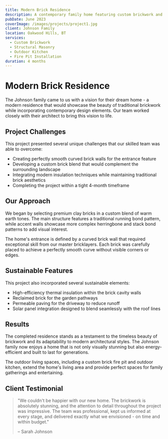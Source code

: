 ```yaml
---
title: Modern Brick Residence
description: A contemporary family home featuring custom brickwork and innovative design elements that blend modern architecture with traditional craftsmanship.
pubDate: June 2023
coverImage: /images/projects/project1.jpg
client: Johnson Family
location: Oakwood Hills, BT
services:
  - Custom Brickwork
  - Structural Masonry
  - Outdoor Kitchen
  - Fire Pit Installation
duration: 4 months
---
```


# Modern Brick Residence

The Johnson family came to us with a vision for their dream home - a modern residence that would showcase the beauty of traditional brickwork while incorporating contemporary design elements. Our team worked closely with their architect to bring this vision to life.

## Project Challenges

This project presented several unique challenges that our skilled team was able to overcome:

- Creating perfectly smooth curved brick walls for the entrance feature
- Developing a custom brick blend that would complement the surrounding landscape
- Integrating modern insulation techniques while maintaining traditional brick aesthetics
- Completing the project within a tight 4-month timeframe

## Our Approach

We began by selecting premium clay bricks in a custom blend of warm earth tones. The main structure features a traditional running bond pattern, while accent walls showcase more complex herringbone and stack bond patterns to add visual interest.

The home's entrance is defined by a curved brick wall that required exceptional skill from our master bricklayers. Each brick was carefully placed to achieve a perfectly smooth curve without visible corners or edges.

## Sustainable Features

This project also incorporated several sustainable elements:

- High-efficiency thermal insulation within the brick cavity walls
- Reclaimed brick for the garden pathways
- Permeable paving for the driveway to reduce runoff
- Solar panel integration designed to blend seamlessly with the roof lines

## Results

The completed residence stands as a testament to the timeless beauty of brickwork and its adaptability to modern architectural styles. The Johnson family now enjoys a home that is not only visually stunning but also energy-efficient and built to last for generations.

The outdoor living spaces, including a custom brick fire pit and outdoor kitchen, extend the home's living area and provide perfect spaces for family gatherings and entertaining.

## Client Testimonial

> "We couldn't be happier with our new home. The brickwork is absolutely stunning, and the attention to detail throughout the project was impressive. The team was professional, kept us informed at every stage, and delivered exactly what we envisioned - on time and within budget."
> 
> – Sarah Johnson